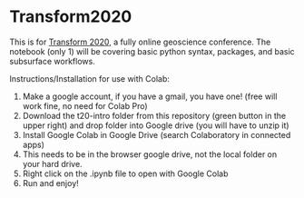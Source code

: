 # Transform2020

This is for [Transform 2020](https://transform2020.sched.com/), a fully online geoscience conference. The notebook (only 1) will be covering basic python syntax, packages, and basic subsurface workflows. 

Instructions/Installation for use with Colab:

1. Make a google account, if you have a gmail, you have one! (free will work fine, no need for Colab Pro)
2. Download the t20-intro folder from this repository (green button in the upper right) and drop folder into Google drive (you will have to unzip it)
3. Install Google Colab in Google Drive (search Colaboratory in connected apps)
4. This needs to be in the browser google drive, not the local folder on your hard drive.
5. Right click on the .ipynb file to open with Google Colab
6. Run and enjoy!

